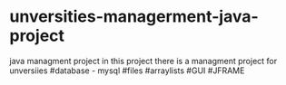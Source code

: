 # unversities-managerment-java-project
java managment project
in this project there is a managment project for unversiies 
#database - mysql 
#files
#arraylists
#GUI
#JFRAME
